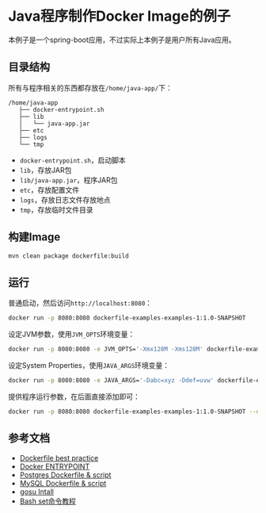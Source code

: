 # Java程序制作Docker Image的例子

本例子是一个spring-boot应用，不过实际上本例子是用户所有Java应用。

## 目录结构

所有与程序相关的东西都存放在`/home/java-app/`下：

```
/home/java-app
   ├── docker-entrypoint.sh
   ├── lib
   │   └── java-app.jar
   ├── etc
   ├── logs
   └── tmp
```

* `docker-entrypoint.sh`，启动脚本
* `lib`，存放JAR包
* `lib/java-app.jar`，程序JAR包
* `etc`，存放配置文件
* `logs`，存放日志文件存放地点
* `tmp`，存放临时文件目录
 
## 构建Image

```bash
mvn clean package dockerfile:build
```

## 运行

普通启动，然后访问`http://localhost:8080`：

```bash
docker run -p 8080:8080 dockerfile-examples-examples-1:1.0-SNAPSHOT
```

设定JVM参数，使用`JVM_OPTS`环境变量：

```bash
docker run -p 8080:8080 -e JVM_OPTS='-Xmx128M -Xms128M' dockerfile-examples-examples-1:1.0-SNAPSHOT
```

设定System Properties，使用`JAVA_ARGS`环境变量：

```bash
docker run -p 8080:8080 -e JAVA_ARGS='-Dabc=xyz -Ddef=uvw' dockerfile-examples-examples-1:1.0-SNAPSHOT
```

提供程序运行参数，在后面直接添加即可：

```bash
docker run -p 8080:8080 dockerfile-examples-examples-1:1.0-SNAPSHOT --debug
```

## 参考文档

* [Dockerfile best practice](https://docs.docker.com/develop/develop-images/dockerfile_best-practices/)
* [Docker ENTRYPOINT](https://docs.docker.com/engine/reference/builder/#entrypoint)
* [Postgres Dockerfile & script](https://github.com/docker-library/postgres/tree/3f585c58df93e93b730c09a13e8904b96fa20c58/11)
* [MySQL Dockerfile & script](https://github.com/docker-library/mysql/tree/b39f1e5e4ec82dc8039cecc91dbf34f6c9ae5fb0/8.0)
* [gosu Intall](https://github.com/tianon/gosu/blob/master/INSTALL.md)
* [Bash set命令教程](http://www.ruanyifeng.com/blog/2017/11/bash-set.html)
